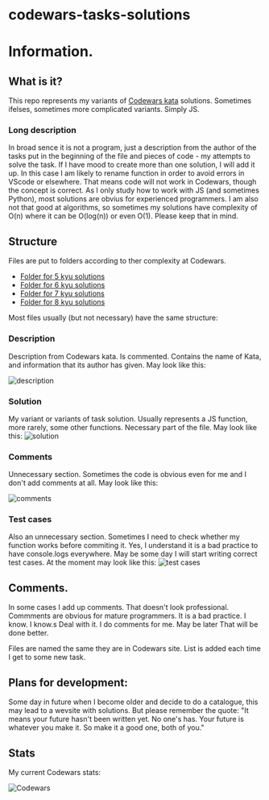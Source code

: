 # codewars-tasks-solutions

<h1> Information.</h1>

<h2>What is it?</h2>
This repo represents my variants of <a href="https://www.codewars.com/kata/" alt="https://www.codewars.com/kata/"> Codewars kata</a>  solutions. Sometimes ifelses, sometimes more complicated variants. Simply JS. 

<h3> Long description</h3>
In broad sence it is not a program, just a description from the author of the tasks put in the beginning of the file and pieces of code - my attempts to solve the task.
If I have mood to create more than one solution, I will add it up.
In this case I am likely to rename function in order to avoid errors in VScode or elsewhere.
That means code will not work in Codewars, though the concept is correct.
As I only study how to work with JS (and sometimes Python), most solutions are obvius for experienced programmers. I am also not that good at algorithms, so sometimes my solutions have complexity of O(n) where it can be O(log(n)) or even O(1).
Please keep that in mind.
<h2> Structure </h2>

Files are put to folders according to ther complexity at Codewars.

<ul>
<li><a href="https://github.com/konung-nvkz/codewars-tasks-solutions/tree/main/5_kyu_Solutions"> Folder for 5 kyu solutions</a></li>
<li><a href="https://github.com/konung-nvkz/codewars-tasks-solutions/tree/main/6_kyu_Solutions"> Folder for 6 kyu solutions</a></li>
<li><a href="https://github.com/konung-nvkz/codewars-tasks-solutions/tree/main/7_kyu_Solutions"> Folder for 7 kyu solutions</a></li>
<li><a href="https://github.com/konung-nvkz/codewars-tasks-solutions/tree/main/8_kyu_Solutions"> Folder for 8 kyu solutions</a></li>
</ul>

Most files usually (but not necessary) have the same structure:

<h3>Description</h3>

Description from Codewars kata. Is commented. Contains the name of Kata, and information that its author has given. 
May look like this:

<img src="https://github.com/konung-nvkz/codewars-tasks-solutions/tree/main/files_for_examples/01_description.png" alt="description">

<h3>Solution</h3>
My variant or variants of task solution. 
Usually represents a JS function, more rarely, some other functions.
Necessary part of the file.
May look like this:

<img src="https://github.com/konung-nvkz/codewars-tasks-solutions/tree/main/files_for_examples/02_solution.png" alt="solution">

<h3>Comments</h3>

Unnecessary section. Sometimes the code is obvious even for me and I don't add comments at all.
May look like this:

<img src="https://github.com/konung-nvkz/codewars-tasks-solutions/tree/main/files_for_examples/03_comments.png" alt="comments">

<h3>Test cases</h3>
Also an unnecessary section. Sometimes I need to check whether my function works before commiting it. Yes, I understand it is a bad practice to have console.logs everywhere. May be some day I will start writing correct test cases.
At the moment may look like this:

<img src="https://github.com/konung-nvkz/codewars-tasks-solutions/tree/main/files_for_examples/04_test_cases.png" alt="test cases">


<h2>Comments.</h2>
In some cases I add up comments.
That doesn't look professional.
Commments are obvious for mature programmers.
It is a bad practice.
I know. I know.s
Deal with it. I do comments for me.
May be later That will be done better.



Files are named the same they are in Codewars site.
List is added each time I get to some new task.

<h2> Plans for development: </h2>

Some day in future when I become older and decide to do a catalogue, this may lead to a wevsite with solutions. But please remember the quote: 
<quote>"It means your future hasn't been written yet. No one's has. Your future is whatever you make it. So make it a good one, both of you." </quote>

<h2> Stats </h2>
My current Codewars stats:

![Codewars](https://www.codewars.com/users/konung-nvkz/badges/small)
